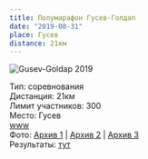 ```yaml
---
title: Полумарафон Гусев-Голдап
date: "2019-08-31"
place: Гусев
distance: 21км
---
```


![Gusev-Goldap 2019](/images/gusev-goldap-2019.jpg)

Тип: соревнования<br/>
Дистанция: 21км<br/>
Лимит участников: 300<br/>
Место: Гусев<br/>
[www](https://www.e-gepard.eu/show-contest/805)<br/>
Фото: [Архив 1](https://vk.com/album-41890226_267428413) | [Архив 2](https://vk.com/album-36188950_265905399) | [Архив 3](https://yadi.sk/a/giGjQZ-qdIjAgw)<br/>
Результаты: [тут](/docs/Wyniki-XXV-Półmaratonu-Gusiew-Gołdap.pdf)

